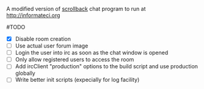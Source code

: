 A modified version of [scrollback](https://github.com/scrollback/scrollback)
chat program to run at http://informateci.org

#TODO
- [x] Disable room creation
- [ ] Use actual user forum image
- [ ] Login the user into irc as soon as the chat window is opened
- [ ] Only allow registered users to access the room
- [ ] Add ircClient "production" options to the build script and use production globally
- [ ] Write better init scripts (expecially for log facility)
